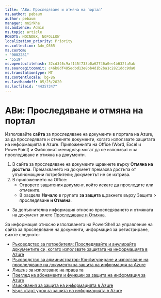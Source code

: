 ```yaml
---
title: 'АВи: Проследяване и отмяна на портал'
ms.author: pebaum
author: pebaum
manager: mnirkhe
ms.audience: Admin
ms.topic: article
ROBOTS: NOINDEX, NOFOLLOW
localization_priority: Priority
ms.collection: Adm_O365
ms.custom:
- "9002281"
- "5519"
ms.openlocfilehash: 32cd346c9af145f733b0a62746a0ee1b632fa5ab
ms.sourcegitcommit: c46b8df485edbd13e8bb4d1b2ba1c2821ddc9da0
ms.translationtype: MT
ms.contentlocale: bg-BG
ms.lasthandoff: 05/23/2020
ms.locfileid: "44357347"
---
```

# <a name="aip-track-and-revoke-portal"></a>АВи: Проследяване и отмяна на портал

Използвайте **сайта** за проследяване на документи в портала на Azure, за да проследявате и отменяте документи, когато използвате защитата на информацията в Azure. Приложенията на Office (Word, Excel и PowerPoint) и Файловият мениджър могат да се използват и за проследяване и отмяна на документи.

1. В сайта за проследяване на документи щракнете върху **Отмяна на достъпа**. Премахването на документ премахва достъпа от упълномощени потребители; документът не се изтрива.
2. В приложението на Office:
    - Отворете защитения документ, който искате да проследите или отмените.
    - В раздела **Начало** в групата **за защита** щракнете върху Защита > проследяване **и Отмяна**.

- За допълнителна информация относно проследяването и отмяната на документ вижте [Проследяване и Отмяна](https://docs.microsoft.com/azure/information-protection/rms-client/client-track-revoke).

За информация относно използването на PowerShell за управление на сайта за проследяване на документи, информация за регистриране, вижте следното:
- [Ръководство за потребителя: Проследявайте и анулирайте документите си, когато използвате защитата на информацията в Azure](https://docs.microsoft.com/azure/information-protection/rms-client/client-track-revoke)
- [Ръководство за администратор: Конфигуриране и използване на проследяване на документи за защита на информация за Azure](https://docs.microsoft.com/azure/information-protection/rms-client/client-admin-guide-document-tracking)
- [Лиценз за използване на права та](https://docs.microsoft.com/azure/information-protection/configure-usage-rights#rights-management-use-license)
- [Преглед на абонаменти и функции за защита на информация за Azure](https://azure.microsoft.com/pricing/details/information-protection)
- [Изисквания за защита на информацията в Azure](https://docs.microsoft.com/azure/information-protection/get-started/requirements)
- [Бърз старт урок за защита на информацията в Azure](https://docs.microsoft.com/azure/information-protection/get-started/infoprotect-quick-start-tutorial)
